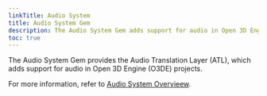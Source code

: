 ```yaml
---
linkTitle: Audio System
title: Audio System Gem
description: The Audio System Gem adds support for audio in Open 3D Engine (O3DE) projects.
toc: true
---
```


The Audio System Gem provides the Audio Translation Layer (ATL), which adds support for audio in Open 3D Engine (O3DE) projects.

For more information, refer to [Audio System Overvieew](/docs/user-guide/interactivity/audio/overview/).
